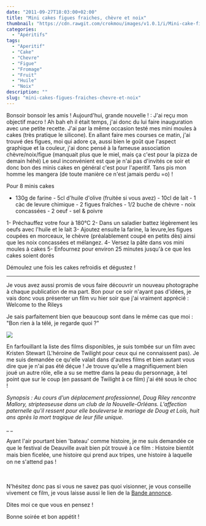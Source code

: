 ```yaml
---
date: "2011-09-27T18:03:00+02:00"
title: "Mini cakes figues fraiches, chèvre et noix"
thumbnail: "https://cdn.rawgit.com/crokmou/images/v1.0.1/i/Mini-cake-figue-3.jpg"
categories:
  - "Apéritifs"
tags:
  - "Aperitif"
  - "Cake"
  - "Chevre"
  - "Figue"
  - "Fromage"
  - "Fruit"
  - "Huile"
  - "Noix"
description: ""
slug: "mini-cakes-figues-fraiches-chevre-et-noix"
---
```


Bonsoir bonsoir les amis ! Aujourd'hui, grande nouvelle ! : J'ai reçu mon objectif macro ! Ah bah eh il était temps, j'ai donc du lui faire inauguration avec une petite recette. J'ai par la même occasion testé mes mini moules à cakes (très pratique le silicone). En allant faire mes courses ce matin, j'ai trouvé des figues, moi qui adore ça, aussi bien le goût que l'aspect graphique et la couleur, j'ai donc pensé à la fameuse association chèvre/noix/figue (manquait plus que le miel, mais ça c'est pour la pizza de demain héhé) Le seul inconvénient est que je n'ai pas d'invités ce soir et donc bon des minis cakes en général c'est pour l'aperitif. Tans pis mon homme les mangera (de toute manière ce n'est jamais perdu =o) !

Pour 8 minis cakes

- 130g de farine - 5cl d'huile d'olive (fruitée si vous avez) - 10cl de lait - 1 càc de levure chimique - 2 figues fraîches - 1/2 buche de chèvre - noix concassées - 2 oeuf - sel & poivre

1- Préchauffez votre four à 180°C 2- Dans un saladier battez légèrement les oeufs avec l'huile et le lait 3- Ajoutez ensuite la farine, la levure,les figues coupées en morceaux, le chèvre (préalablement coupé en petits dès) ainsi que les noix concassées et mélangez. 4- Versez la pâte dans vos mini moules à cakes 5- Enfournez pour environ 25 minutes jusqu'à ce que les cakes soient dorés

Démoulez une fois les cakes refroidis et dégustez !

__________

Je vous avez aussi promis de vous faire découvrir un nouveau photographe à chaque publication de ma part. Bon pour ce soir n'ayant pas d'idées, je vais donc vous présenter un film vu hier soir que j'ai vraiment apprécié : Welcome to the Rileys

Je sais parfaitement bien que beaucoup sont dans le même cas que moi : "Bon rien à la télé, je regarde quoi ?"

[![](http://1.bp.blogspot.com/-PYghGd4W9d0/ToH_XzKbzJI/AAAAAAAAAy8/4HTRBe07EqQ/s640/Welcome-To-The-Rileys-megaupload.jpg)](http://1.bp.blogspot.com/-PYghGd4W9d0/ToH_XzKbzJI/AAAAAAAAAy8/4HTRBe07EqQ/s1600/Welcome-To-The-Rileys-megaupload.jpg)

En farfouillant la liste des films disponibles, je suis tombée sur un film avec Kristen Stewart (L'héroine de Twilight pour ceux qui ne connaissent pas). Je me suis demandée ce qu'elle valait dans d'autres films et bien autant vous dire que je n'ai pas été déçue ! Je trouve qu'elle a magnifiquement bien joué un autre rôle, elle a su se mettre dans la peau du personnage, à tel point que sur le coup (en passant de Twilight à ce film) j'ai été sous le choc !

_Synopsis : Au cours d’un déplacement professionnel, Doug Riley rencontre Mallory, stripteaseuse dans un club de la Nouvelle-Orléans. L’affection paternelle qu'il ressent pour elle bouleverse le mariage de Doug et Loïs, huit ans après la mort tragique de leur fille unique._

_ _

<span style="line-height: 18px;">Ayant l'air pourtant bien 'bateau' comme histoire, je me suis demandée ce que le festival de Deauville avait bien pût trouvé à ce film : Histoire bientôt mais bien ficelée, une histoire qui prend aux tripes, une histoire à laquelle on ne s'attend pas !</span>

<span style="line-height: 18px;"> </span>

N'hésitez donc pas si vous ne savez pas quoi visionner, je vous conseille vivement ce film, je vous laisse aussi le lien de la [Bande annonce](http://www.premiere.fr/Bandes-annonces/Video/Welcome-To-The-Rileys-VOST).

Dites moi ce que vous en pensez !

Bonne soirée et bon appétit !

 